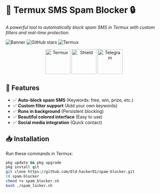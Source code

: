# 📱 Termux SMS Spam Blocker 🔒
*A powerful tool to automatically block spam SMS in Termux with custom filters and real-time protection.*

![Banner](https://img.shields.io/badge/Created%20by-FAZO28-blue) 
![GitHub stars](https://img.shields.io/github/stars/Old-hacker01/termux-sms-spam-blocker?style=social) 
![Termux](https://img.shields.io/badge/Termux-Approved-brightgreen)

<p align="center">
  <img src="https://img.icons8.com/color/96/000000/android-os.png" alt="Termux" width="80"/>
  <img src="https://img.icons8.com/color/96/000000/shield.png" alt="Shield" width="80"/>
  <img src="https://img.icons8.com/color/96/000000/telegram-app.png" alt="Telegram" width="80"/>
</p>

## 🌟 Features
- ✅ **Auto-block spam SMS** (Keywords: free, win, prize, etc.)
- ✅ **Custom filter support** (Add your own keywords)
- ✅ **Runs in background** (Persistent blocking)
- ✅ **Beautiful colored interface** (Easy to use)
- ✅ **Social media integration** (Quick contact)

## 📥 Installation
Run these commands in Termux:

```bash
pkg update && pkg upgrade
pkg install git
git clone https://github.com/Old-hacker01/spam-blocker.git
cd spam-blocker
chmod +x spam_blocker.sh
bash ./spam_locker.sh
